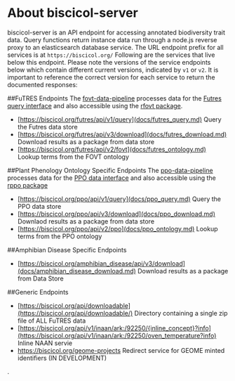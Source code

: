 # About biscicol-server

biscicol-server is an API endpoint for accessing annotated biodiversity trait data.  Query functions return instance data run through a node.js reverse proxy to an elasticsearch database service.  The URL endpoint prefix for all services is at `https://biscicol.org/`  Following are the services that live below this endpoint.  Please note the versions of the service endpoints below which contain different current versions, indicated by `v1` or `v2`.  It is important to reference the correct version for each service to return the documented responses:

##FuTRES Endpoints
The [fovt-data-pipeline](https://github.com/futres/fovt-data-pipeline) processes data for the [Futres query interface](https://futres-data-interface.netlify.app/) and also accessible using the [rfovt package](https://github.com/futres/rfovt).
  *  [https://biscicol.org/futres/api/v1/query](docs/futres_query.md) Query the Futres data store 
  *  [https://biscicol.org/futres/api/v3/download](docs/futres_download.md) Download results as a package from data store
  *  [https://biscicol.org/futres/api/v2/fovt](docs/futres_ontology.md) Lookup terms from the FOVT ontology

##Plant Phenology Ontology Specific Endpoints
The [ppo-data-pipeline](https://github.com/biocodellc/ppo-data-pipeline) processes data for the [PPO data interface](https://plantphenology.org/) and also accessible using the [rppo package](https://github.com/biocodellc/rppo)
  *  [https://biscicol.org/ppo/api/v1/query](docs/ppo_query.md) Query the PPO data store 
  *  [https://biscicol.org/ppo/api/v3/download](docs/ppo_download.md) Downlaod results as a package from data store
  *  [https://biscicol.org/ppo/api/v2/ppo](docs/ppo_ontology.md)  Lookup terms from the PPO ontology

##Amphibian Disease Specific Endpoints
  *  [https://biscicol.org/amphibian_disease/api/v3/download](docs/amphibian_disease_download.md) Download results as a package from Data Store

##Generic Endpoints
  *  [https://biscicol.org/api/downloadable](https://biscicol.org/api/downloadable/)  Directory containing a single zip file of ALL FuTRES data
  *  [https://biscicol.org/api/v1/inaan/ark:/92250/{inline_concept}?info](https://biscicol.org/api/v1/inaan/ark:/92250/oven_temperature?info) Inline NAAN servie
  *  https://biscicol.org/geome-projects Redirect service for GEOME minted identifiers (IN DEVELOPMENT)


.
